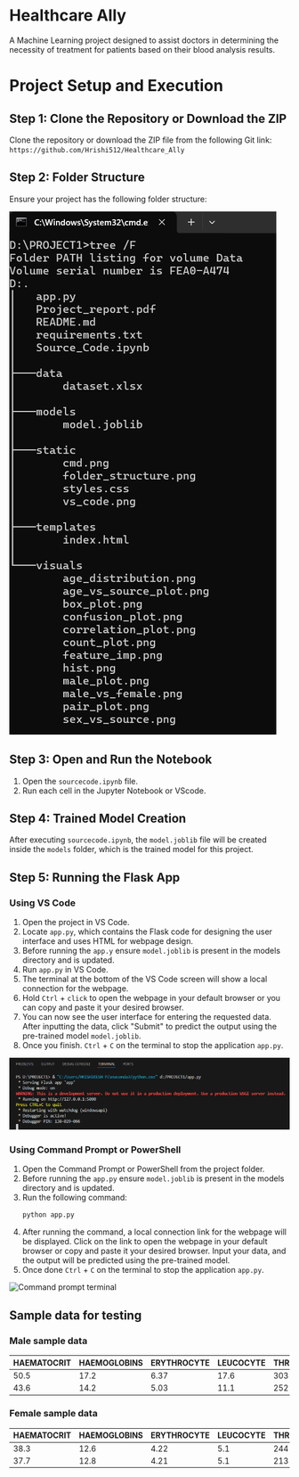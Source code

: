 # Healthcare Ally
A Machine Learning project designed to assist doctors in determining the necessity of treatment for patients based on their blood analysis results.

# Project Setup and Execution

## Step 1: Clone the Repository or Download the ZIP

Clone the repository or download the ZIP file from the following Git link:
`https://github.com/Hrishi512/Healthcare_Ally`

## Step 2: Folder Structure

Ensure your project has the following folder structure:

![Folder Structure](static/folder_structure.png)

## Step 3: Open and Run the Notebook

1. Open the `sourcecode.ipynb` file.
2. Run each cell in the Jupyter Notebook or VScode.

## Step 4: Trained Model Creation

After executing `sourcecode.ipynb`, the `model.joblib` file will be created inside the `models` folder, which is the trained model for this project.

## Step 5: Running the Flask App

### Using VS Code

1. Open the project in VS Code.
2. Locate `app.py`, which contains the Flask code for designing the user interface and uses HTML for webpage design.
3. Before running the `app.y` ensure `model.joblib` is present in the models directory and is updated.
4. Run `app.py` in VS Code.
5. The terminal at the bottom of the VS Code screen will show a local connection for the webpage.
6. Hold `Ctrl` + `click` to open the webpage in your default browser or you can copy and paste it your desired browser.
7. You can now see the user interface for entering the requested data. After inputting the data, click "Submit" to predict the output using the pre-trained model `model.joblib`.
8. Once you finish. `Ctrl` + `C` on the terminal to stop the application `app.py`.

![VScode terminal](static/vs_code.png)

### Using Command Prompt or PowerShell

1. Open the Command Prompt or PowerShell from the project folder.
2. Before running the `app.py` ensure `model.joblib` is present in the models directory and is updated.
3. Run the following command:
   ```sh
   python app.py
4. After running the command, a local connection link for the webpage will be displayed. Click on the link to open the webpage in your default browser or copy and paste it your desired browser. Input your data, and the output will be predicted using the pre-trained model.
5. Once done `Ctrl` + `C` on the terminal to stop the application `app.py`.

![Command prompt terminal](static/cmd.png)

## Sample data for testing

### Male sample data
| HAEMATOCRIT | HAEMOGLOBINS | ERYTHROCYTE | LEUCOCYTE | THROMBOCYTE | MCH  | MCHC | MCV  | AGE | SEX |
|--------------|--------------|-------------|-----------|-------------|------|------|------|-----|-----|
| 50.5         | 17.2         | 6.37        | 17.6      | 303         | 27   | 34.1 | 79.3 | 27  | M   |
| 43.6         | 14.2         | 5.03        | 11.1      | 252         | 28.2 | 32.6 | 86.7 | 43  | M   |


### Female sample data
| HAEMATOCRIT | HAEMOGLOBINS | ERYTHROCYTE | LEUCOCYTE | THROMBOCYTE | MCH  | MCHC | MCV  | AGE | SEX |
|--------------|--------------|-------------|-----------|-------------|------|------|------|-----|-----|
| 38.3         | 12.6         | 4.22        | 5.1       | 244         | 29.9 | 32.9 | 90.8 | 80  | F   |
| 37.7         | 12.8         | 4.21        | 5.1       | 213         | 30.4 | 34   | 89.5 | 28  | F   |
